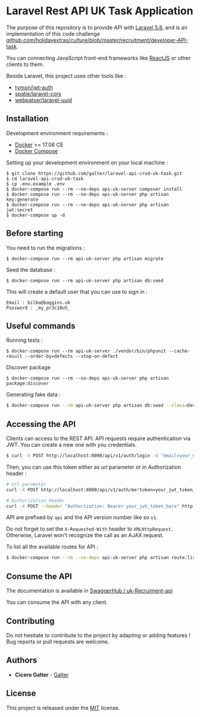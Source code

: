 # Laravel Rest API UK Task Application

The purpose of this repository is to provide API with [Laravel 5.8](http://laravel.com/), and is an implementation of this code challenge [github.com/holidayextras/culture/blob/master/recruitment/developer-API-task](https://github.com/holidayextras/culture/blob/master/recruitment/developer-API-task.md). 

You can connecting JavaScript front-end frameworks like [ReactJS](https://reactjs.org) or other clients to them.


Beside Laravel, this project uses other tools like :

- [tymon/jwt-auth](https://github.com/tymondesigns/jwt-auth)
- [spatie/laravel-cors](https://github.com/spatie/laravel-cors)
- [webpatser/laravel-uuid](https://github.com/webpatser/laravel-uuid)

## Installation

Development environment requirements :
- [Docker](https://www.docker.com) >= 17.06 CE
- [Docker Compose](https://docs.docker.com/compose/install/)

Setting up your development environment on your local machine :
```
$ git clone https://github.com/galter/laravel-api-crud-uk-task.git
$ cd laravel-api-crud-uk-task
$ cp .env.example .env
$ docker-compose run --rm --no-deps api-uk-server composer install
$ docker-compose run --rm --no-deps api-uk-server php artisan key:generate
$ docker-compose run --rm --no-deps api-uk-server php artisan jwt:secret
$ docker-compose up -d
```

## Before starting
You need to run the migrations :
```
$ docker-compose run --rm api-uk-server php artisan migrate
```

Seed the database :
```
$ docker-compose run --rm api-uk-server php artisan db:seed
```

This will create a default user that you can use to sign in :
```
Email : bilbo@baggins.uk
Password : _my_pr3c10u5_
```

## Useful commands
Running tests :
```
$ docker-compose run --rm api-uk-server ./vendor/bin/phpunit --cache-result --order-by=defects --stop-on-defect
```

Discover package
```
$ docker-compose run --rm --no-deps api-uk-server php artisan package:discover
```

Generating fake data :
```bash
$ docker-compose run --rm api-uk-server php artisan db:seed --class=DevDatabaseSeeder
```

## Accessing the API

Clients can access to the REST API. API requests require authentication via JWT. You can create a new one with you credentials.

```bash
$ curl -X POST http://localhost:8000/api/v1/auth/login -d "email=your_email&password=your_password"
```

Then, you can use this token either as url parameter or in Authorization header :

```bash
# Url parameter
curl -X POST http://localhost:8000/api/v1/auth/me?token=your_jwt_token_here

# Authorization Header
curl -X POST --header "Authorization: Bearer your_jwt_token_here" http://localhost:8000/api/v1/auth/me
```

API are prefixed by ```api``` and the API version number like so ```v1```.

Do not forget to set the ```X-Requested-With``` header to ```XMLHttpRequest```. Otherwise, Laravel won't recognize the call as an AJAX request.

To list all the available routes for API :

```bash
$ docker-compose run --rm --no-deps api-uk-server php artisan route:list
```

## Consume the API

The documentation is available in [SwaggerHub / uk-Recruiment-api](https://app.swaggerhub.com/apis-docs/galter/uk-recruiment-api-laravel/1.0.0) 

You can consume the API with any client.

## Contributing

Do not hesitate to contribute to the project by adapting or adding features ! Bug reports or pull requests are welcome.

## Authors

* **Cicero Galter** -  [Galter](https://github.com/galter)

## License

This project is released under the [MIT](http://opensource.org/licenses/MIT) license.